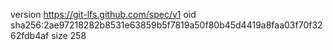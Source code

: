 version https://git-lfs.github.com/spec/v1
oid sha256:2ae97218282b8531e63859b5f7819a50f80b45d4419a8faa03f70f3262fdb4af
size 258
